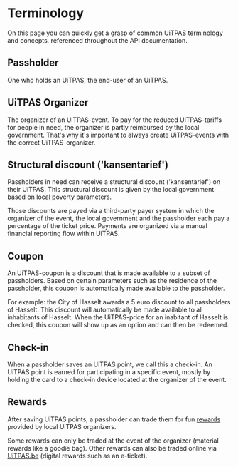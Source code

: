 # Terminology

On this page you can quickly get a grasp of common UiTPAS terminology and concepts, referenced throughout the API documentation.

## Passholder

One who holds an UiTPAS, the end-user of an UiTPAS.

## UiTPAS Organizer

The organizer of an UiTPAS-event. To pay for the reduced UiTPAS-tariffs for people in need, the organizer is partly reimbursed by the local government. That's why it's important to always create UiTPAS-events with the correct UiTPAS-organizer.

## Structural discount ('kansentarief')

Passholders in need can receive a structural discount ('kansentarief') on their UiTPAS. 
This structural discount is given by the local government based on local poverty parameters. 

Those discounts are payed via a third-party payer system in which the organizer of the event, the local government and the passholder each pay a percentage of the ticket price. Payments are organized via a manual financial reporting flow within UiTPAS.

## Coupon

An UiTPAS-coupon is a discount that is made available to a subset of passholders.
Based on certain parameters such as the residence of the passholder, this coupon is automatically made available to the passholder.

For example: the City of Hasselt awards a 5 euro discount to all passholders of Hasselt.
This discount will automatically be made available to all inhabitants of Hasselt.
When the UiTPAS-price for an inabitant of Hasselt is checked, this coupon will show up as an option and can then be redeemed.

## Check-in

When a passholder saves an UiTPAS point, we call this a check-in.
An UiTPAS point is earned for participating in a specific event, mostly by holding the card to a check-in device located at the organizer of the event.

## Rewards 

After saving UiTPAS points, a passholder can trade them for fun [rewards](https://www.uitpas.be/voordelen-zoeken#/voordelen) provided by local UiTPAS organizers. 

Some rewards can only be traded at the event of the organizer (material rewards like a goodie bag). Other rewards can also be traded online via [UiTPAS.be](http://uitpas.be) (digital rewards such as an e-ticket).
